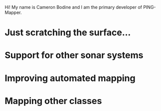 



Hi! My name is Cameron Bodine and I am the primary developer of PING-Mapper. 

# Just scratching the surface...


# Support for other sonar systems


# Improving automated mapping


# Mapping other classes
